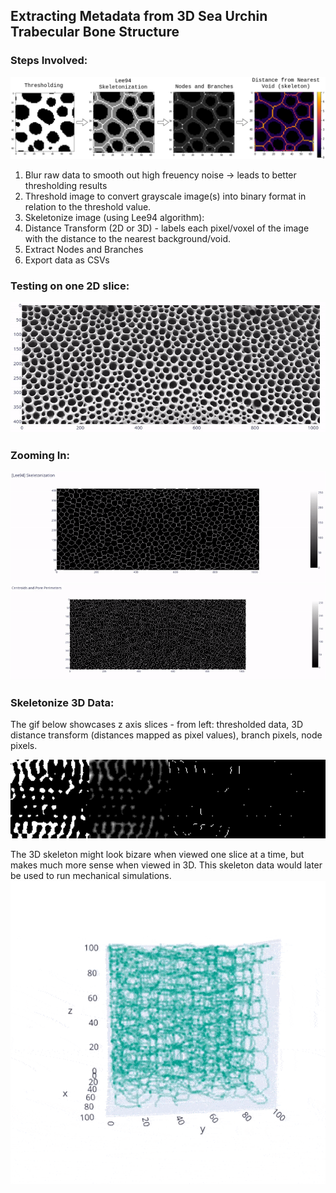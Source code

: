 ## Extracting Metadata from 3D Sea Urchin Trabecular Bone Structure

### Steps Involved:
![](/images_and_gifs/horizontal_skeletonization_steps.png)
1. Blur raw data to smooth out high freuency noise -> leads to better thresholding results
2. Threshold image to convert grayscale image(s) into binary format in relation to the threshold value.
3. Skeletonize image (using Lee94 algorithm):
4. Distance Transform (2D or 3D) - labels each pixel/voxel of the image with the distance to the nearest background/void.
5. Extract Nodes and Branches
6. Export data as CSVs
### Testing on one 2D slice:
<img src="/images_and_gifs/processing_steps.gif" width="750" title="hover text">
 
### Zooming In:
<img src="/images_and_gifs/lee94_skeletonization.gif" width="750" title="hover text">
 
<img src="/images_and_gifs/centroids_and_pore_perimeters.gif" width="750" title="hover text">

### Skeletonize 3D Data:
The gif below showcases z axis slices - from left: thresholded data, 3D distance transform (distances mapped as pixel values), branch pixels, node pixels.

<img src="/images_and_gifs/horizontal_seg+distrans+branch+nodes.gif" width="750" title="hover text">

The 3D skeleton might look bizare when viewed one slice at a time, but makes much more sense when viewed in 3D. This skeleton data would later be used to run mechanical simulations.
![](/images_and_gifs/3d_skeleton_scatterplot.gif)

 



